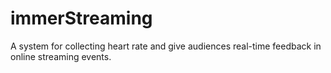 # immerStreaming
A system for collecting heart rate and give audiences real-time feedback in online streaming events.
